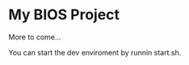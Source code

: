 My BIOS Project
===============

More to come...

You can start the dev enviroment by runnin start.sh.